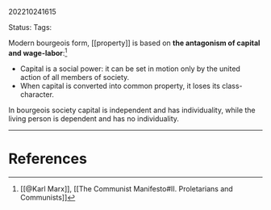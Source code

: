 202210241615

Status: 
Tags: 

Modern bourgeois form, [[property]] is based on **the antagonism of capital and wage-labor**:[^1]
- Capital is a social power: it can be set in motion only by the united action of all members of society.
- When capital is converted into common property, it loses its class-character.

In bourgeois society capital is independent and has individuality, while the living person is dependent and has no individuality.

---
# References

[^1]: [[@Karl Marx]], [[The Communist Manifesto#II. Proletarians and Communists]]
